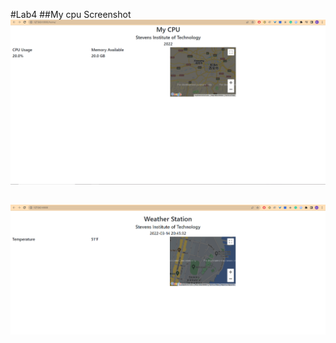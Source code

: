 #Lab4
##My cpu Screenshot
![my cpu](https://github.com/LiamjohnVelazquez/CPE322/blob/main/Lab4/images/Webpage%20mycpu.png)
##
![stevens](https://github.com/LiamjohnVelazquez/CPE322/blob/main/Lab4/images/Screenshot%202022-04-05%20222107.png)

